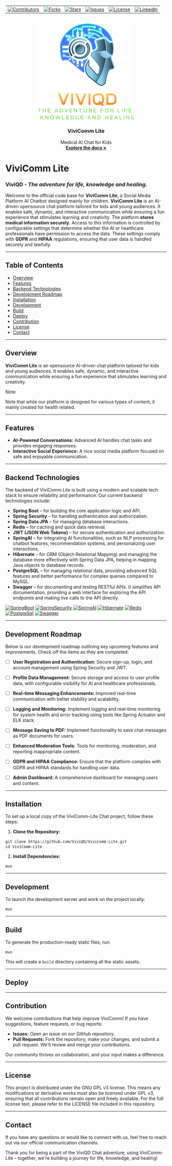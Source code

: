 <!-- Improved compatibility of back to top link: See: https://github.com/othneildrew/Best-README-Template/pull/73 -->
<a id="readme-top"></a>

<!-- PROJECT SHIELDS -->
<!--
*** I'm using markdown "reference style" links for readability.
*** Reference links are enclosed in brackets [ ] instead of parentheses ( ).
*** See the bottom of this document for the declaration of the reference variables
*** for contributors-url, forks-url, etc. This is an optional, concise syntax you may use.
*** https://www.markdownguide.org/basic-syntax/#reference-style-links
-->
<center>
  <table>
    <tr>
      <td><a href="https://github.com/ViviQD/ViviComm-Lite/graphs/contributors"><img src="https://img.shields.io/github/contributors/ViviQD/ViviComm-Lite?logo=github&logoWidth=40&style=for-the-badge" alt="Contributors"></a></td>
      <td><a href="https://github.com/ViviQD/ViviComm-Lite/network/members"><img src="https://img.shields.io/github/forks/ViviQD/ViviComm-Lite?logo=github&logoWidth=40&style=for-the-badge" alt="Forks"></a></td>
      <td><a href="https://github.com/ViviQD/ViviComm-Lite/stargazers"><img src="https://img.shields.io/github/stars/ViviQD/ViviComm-Lite?logo=github&logoWidth=40&style=for-the-badge" alt="Stars"></a></td>
      <td><a href="https://github.com/ViviQD/ViviComm-Lite/issues"><img src="https://img.shields.io/github/issues/ViviQD/ViviComm-Lite?logo=github&logoWidth=40&style=for-the-badge" alt="Issues"></a></td>
      <td><a href="https://github.com/ViviQD/ViviComm-Lite/blob/main/LICENSE"><img src="https://img.shields.io/github/license/ViviQD/ViviComm-Lite?logo=github&logoWidth=40&style=for-the-badge" alt="License"></a></td>
      <td><a href="https://linkedin.com/in/your-profile"><img src="https://img.shields.io/badge/LinkedIn-Follow-blue?logo=linkedin&logoWidth=40&style=for-the-badge" alt="LinkedIn"></a></td>
    </tr>
  </table>
</center>




<!-- PROJECT LOGO -->
<br />
<div align="center">
  <a href="https://github.com/ViviQD/ViviComm-Lite">
    <img src="images/viviqd_fulllogo_transparent_nobuffer.png" alt="Logo" width="300" height="300">
  </a>

  <h3 align="center">ViviComm Lite</h3>

  <p align="center">
    Medical AI Chat for Kids
    <br />
    <a href="https://github.com/ViviQD/ViviComm-Lite"><strong>Explore the docs »</strong></a>
</div>

# ViviComm Lite

### ViviQD - *The adventure for life, knowledge and healing.*

Welcome to the official code base for **ViviComm Lite**, a Social Media Platform AI Chatbot designed mainly for children.
**ViviComm Lite** is an AI-driven opensource chat platform tailored for kids and young audiences. It enables safe, dynamic, and interactive communication while ensuring a fun experience that stimulates learning and creativity. The platform **stores medical information securely**. Access to this information is controlled by configurable settings that determine whether the AI or healthcare professionals have permission to access the data. These settings comply with **GDPR** and **HIPAA** regulations, ensuring that user data is handled securely and lawfully.


---

## Table of Contents

- [Overview](#overview)
- [Features](#features)
- [Backend Technologies](#backend-technologies)
- [Development Roadmap](#development-roadmap)
- [Installation](#installation)
- [Development](#development)
- [Build](#build)
- [Deploy](#deploy)
- [Contribution](#contribution)
- [License](#license)
- [Contact](#contact)

---

## Overview

**ViviComm Lite** is an opensource AI-driven chat platform tailored for kids and young audiences. It enables safe, dynamic, and interactive communication while ensuring a fun experience that stimulates learning and creativity. 

> [!NOTE]
> Note that while our platform is designed for various types of content, it mainly created for health related.

---

## Features

- **AI-Powered Conversations:** Advanced AI handles chat tasks and provides engaging responses.
- **Interactive Social Experience:** A nice social media platform focused on safe and enjoyable communication.

---

## Backend Technologies

The backend of ViviComm Lite is built using a modern and scalable tech stack to ensure reliability and performance. Our current backend technologies include:

- **Spring Boot** – for building the core application logic and API.
- **Spring Security** – for handling authentication and authorization.
- **Spring Data JPA** – for managing database interactions.
- **Redis** – for caching and quick data retrieval.
- **JWT (JSON Web Tokens)** – for secure authentication and authorization.
- **SpringAI** – for integrating AI functionalities, such as NLP processing for chatbot features, recommendation systems, and personalizing user interactions.
- **Hibernate** – for ORM (Object-Relational Mapping) and managing the database more effectively with Spring Data JPA, helping in mapping Java objects to database records.
- **PostgreSQL** – for managing relational data, providing advanced SQL features and better performance for complex queries compared to MySQL.
- **Swagger** – for documenting and testing RESTful APIs. It simplifies API documentation, providing a web interface for exploring the API endpoints and making live calls to the API directly.


<!-- PROJECT SHIELDS -->
<!--
*** I'm using markdown "reference style" links for readability.
*** Reference links are enclosed in brackets [ ] instead of parentheses ( ).
*** See the bottom of this document for the declaration of the reference variables
*** for contributors-url, forks-url, etc. This is an optional, concise syntax you may use.
*** https://www.markdownguide.org/basic-syntax/#reference-style-links
-->


[![SpringBoot][SpringBoot-shield]][SpringBoot-url]
[![SpringSecurity][SpringSecurity-shield]][SpringSecurity-url]
[![SpringAI][SpringAI-shield]][SpringAI-url]
[![Hibernate][Hibernate-shield]][Hibernate-url]
[![Redis][Redis-shield]][Redis-url]
[![PostgreSql][PostgreSql-shield]][PostgreSql-url]
[![Swagger][Swagger-shield]][Swagger-url]



---

## Development Roadmap

Below is our development roadmap outlining key upcoming features and improvements. Check off the items as they are completed:

- [ ] **User Registration and Authentication:** Secure sign-up, login, and account management using Spring Security and JWT.
- [ ] **Profile Data Management:** Secure storage and access to user profile data, with configurable visibility for AI and healthcare professionals.
- [ ] **Real-time Messaging Enhancements:** Improved real-time communication with better stability and scalability.
- [ ] **Logging and Monitoring:** Implement logging and real-time monitoring for system health and error tracking using tools like Spring Actuator and ELK stack.
- [ ] **Message Saving to PDF:** Implement functionality to save chat messages as PDF documents for users.
- [ ] **Enhanced Moderation Tools:** Tools for monitoring, moderation, and reporting inappropriate content.
- [ ] **GDPR and HIPAA Compliance:** Ensure that the platform complies with GDPR and HIPAA standards for handling user data.
- [ ] **Admin Dashboard:** A comprehensive dashboard for managing users and content.


---

## Installation

To set up a local copy of the ViviComm-Lite Chat project, follow these steps:

1. **Clone the Repository:**

```
git clone https://github.com/ViviQD/ViviComm-Lite.git
cd ViviComm-Lite
```

2. **Install Dependencies:**

```
mvn
```

---

## Development

To launch the development server and work on the project locally:

```
mvn
```

---

## Build

To generate the production-ready static files, run:

```
mvn
```

This will create a `build` directory containing all the static assets.

---

## Deploy


---

## Contribution

We welcome contributions that help improve ViviComm! If you have suggestions, feature requests, or bug reports:

- **Issues:** Open an issue on our GitHub repository.
- **Pull Requests:** Fork the repository, make your changes, and submit a pull request. We'll review and merge your contributions.

Our community thrives on collaboration, and your input makes a difference.

---

## License

This project is distributed under the GNU GPL v3 license. This means any modifications or derivative works must also be licensed under GPL v3, ensuring that all contributions remain open and freely available. For the full license text, please refer to the LICENSE file included in this repository.

---

## Contact

If you have any questions or would like to connect with us, feel free to reach out via our official communication channels.

Thank you for being a part of the ViviQD Chat adventure, using ViviComm-Lite – together, we're building a journey for life, knowledge, and healing!


<!-- MARKDOWN LINKS & IMAGES -->
<!-- https://www.markdownguide.org/basic-syntax/#reference-style-links -->
<!-- TODO:https://shields.io/badges/depfu -->

<!-- MARKDOWN LINKS & IMAGES -->
<!-- https://www.markdownguide.org/basic-syntax/#reference-style-links -->
[contributors-shield]: https://img.shields.io/github/contributors/ViviQD/ViviComm?style=for-the-badge&color=blue
[contributors-url]: https://github.com/ViviQD/ViviComm-Lite/graphs/contributors
[forks-shield]: https://img.shields.io/github/forks/ViviQD/ViviComm-Lite?style=for-the-badge&color=blue
[forks-url]: https://img.shields.io/github/forks/ViviQD/ViviComm-Lite
[stars-shield]: https://img.shields.io/github/stars/ViviQD/ViviComm-Lite?style=for-the-badge&color=blue
[stars-url]: https://img.shields.io/github/stars/ViviQD/ViviComm-Lite
[issues-shield]: https://img.shields.io/github/issues/ViviQD/ViviComm-Lite?style=for-the-badge&color=blue
[issues-url]: https://img.shields.io/github/issues/ViviQD/ViviComm-Lite
[license-shield]: https://img.shields.io/badge/license-GPLv3-blue?style=for-the-badge
[license-url]: https://github.com/ViviQD/ViviComm-Lite/blob/main/LICENSE
[linkedin-shield]: https://img.shields.io/badge/-LinkedIn-black.svg?style=for-the-badge&logo=linkedin&colorB=555
[linkedin-url]: https://www.linkedin.com/company/viviqd
[SpringBoot-shield]: https://img.shields.io/badge/SpringBoot-6DB33F?style=flat-square&logo=Spring&logoColor=white
[SpringBoot-url]: https://img.shields.io/badge/SpringBoot-6DB33F?style=flat-square&logo=Spring&logoColor=white
[SpringSecurity-shield]: https://img.shields.io/badge/Spring%20Security-6DB33F?style=flat-square&logo=springsecurity&logoColor=white
[SpringSecurity-url]: https://spring.io/projects/spring-security
[SpringAI-shield]: https://img.shields.io/badge/SpringAI-6DB33F?style=flat-square&logo=Spring&logoColor=white
[SpringAI-url]: https://spring.io/projects/spring-ai
[Hibernate-shield]: https://img.shields.io/badge/-Hibernate-59616B?style=flat&logo=hibernate&logoColor=white
[Hibernate-url]: https://hibernate.org/
[Redis-shield]: https://img.shields.io/badge/Redis-DC382D?style=flat-square&logo=redis&logoColor=white
[Redis-url]: https://reactjs.org/
[PostgreSql-shield]: https://img.shields.io/badge/postgresql-4169e1?style=flat-square&logo=postgresql&logoColor=white
[PostgreSql-url]: https://www.postgresql.org/
[Swagger-shield]: https://img.shields.io/badge/-Swagger-%23Clojure?style=flat-square&logo=swagger&logoColor=white
[Swagger-url]: https://swagger.io/
[React.js-shield]: https://img.shields.io/badge/React-20232A?style=flat-square&logo=react&logoColor=61DAFB
[React-url]: https://react.dev/
[Bootstrap.com-shield]: https://img.shields.io/badge/Bootstrap-563D7C?style=flat-square&logo=bootstrap&logoColor=white
[Bootstrap-url]: https://getbootstrap.com
